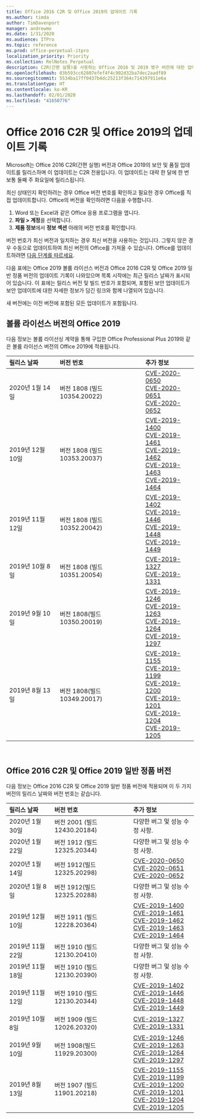 ```yaml
---
title: Office 2016 C2R 및 Office 2019의 업데이트 기록
ms.author: timda
author: TimDavenport
manager: andrewmo
ms.date: 1/31/2020
ms.audience: ITPro
ms.topic: reference
ms.prod: office-perpetual-itpro
localization_priority: Priority
ms.collection: RelNotes_Perpetual
description: C2R(간편 실행)을 사용하는 Office 2016 및 2019 영구 버전에 대한 업데이트 기록을 IT 전문가에게 제공합니다.
ms.openlocfilehash: 03b593cc62807efef4f4c902d32ba7dec2aadf89
ms.sourcegitcommit: 5534ba17ff0437b4dc25213f364c714397911e6a
ms.translationtype: HT
ms.contentlocale: ko-KR
ms.lasthandoff: 02/01/2020
ms.locfileid: "41650776"
---
```

# <a name="update-history-for-office-2016-c2r-and-office-2019"></a>Office 2016 C2R 및 Office 2019의 업데이트 기록

Microsoft는 Office 2016 C2R(간편 실행) 버전과 Office 2019의 보안 및 품질 업데이트를 릴리스하며 이 업데이트는 C2R 전용입니다. 이 업데이트는 대략 한 달에 한 번 보통 둘째 주 화요일에 릴리스됩니다.

최신 상태인지 확인하려는 경우 Office 버전 번호를 확인하고 필요한 경우 Office를 직접 업데이트합니다. Office의 버전을 확인하려면 다음을 수행합니다.

  1.    Word 또는 Excel과 같은 Office 응용 프로그램을 엽니다.
  2.    **파일 > 계정**을 선택합니다.
  3.    **제품 정보**에서 **정보 섹션** 아래의 버전 번호를 확인합니다.

버전 번호가 최신 버전과 일치하는 경우 최신 버전을 사용하는 것입니다. 그렇지 않은 경우 수동으로 업데이트하여 최신 버전의 Office를 가져올 수 있습니다. Office를 업데이트하려면 [다음 단계를 따르세요](https://support.office.com/article/2ab296f3-7f03-43a2-8e50-46de917611c5).


다음 표에는 Office 2019 볼륨 라이선스 버전과 Office 2016 C2R 및 Office 2019 일반 정품 버전의 업데이트 기록이 나와있으며 목록 시작에는 최근 릴리스 날짜가 표시되어 있습니다. 이 표에는 릴리스 버전 및 빌드 번호가 포함되며, 포함된 보안 업데이트가 보안 업데이트에 대한 자세한 정보가 담긴 링크와 함께 나열되어 있습니다.

새 버전에는 이전 버전에 포함된 모든 업데이트가 포함됩니다.

## <a name="volume-licensed-versions-of-office-2019"></a>볼륨 라이선스 버전의 Office 2019
다음 정보는 볼륨 라이선싱 계약을 통해 구입한 Office Professional Plus 2019와 같은 볼륨 라이선스 버전의 Office 2019에 적용됩니다.

|**릴리스 날짜**|**버전 번호**|**추가 정보**|
|:-----|:-----|:-----|
|2020년 1월 14일   |버전 1808 (빌드 10354.20022)  |[CVE-2020-0650](https://portal.msrc.microsoft.com/ko-KR/security-guidance/advisory/CVE-2020-0650) <br/> [CVE-2020-0651](https://portal.msrc.microsoft.com/ko-KR/security-guidance/advisory/CVE-2020-0651) <br/> [CVE-2020-0652](https://portal.msrc.microsoft.com/ko-KR/security-guidance/advisory/CVE-2020-0652) <br/>  |
|2019년 12월 10일   |버전 1808 (빌드 10353.20037)  |[CVE-2019-1400](https://portal.msrc.microsoft.com/ko-KR/security-guidance/advisory/CVE-2019-1400) <br/> [CVE-2019-1461](https://portal.msrc.microsoft.com/ko-KR/security-guidance/advisory/CVE-2019-1461) <br/> [CVE-2019-1462](https://portal.msrc.microsoft.com/ko-KR/security-guidance/advisory/CVE-2019-1462) <br/> [CVE-2019-1463](https://portal.msrc.microsoft.com/ko-KR/security-guidance/advisory/CVE-2019-1463) <br/> [CVE-2019-1464](https://portal.msrc.microsoft.com/ko-KR/security-guidance/advisory/CVE-2019-1464) <br/> |
|2019년 11월 12일   |버전 1808 (빌드 10352.20042)  |[CVE-2019-1402](https://portal.msrc.microsoft.com/ko-KR/security-guidance/advisory/CVE-2019-1402) <br/> [CVE-2019-1446](https://portal.msrc.microsoft.com/ko-KR/security-guidance/advisory/CVE-2019-1446) <br/> [CVE-2019-1448](https://portal.msrc.microsoft.com/ko-KR/security-guidance/advisory/CVE-2019-1448) <br/> [CVE-2019-1449](https://portal.msrc.microsoft.com/ko-KR/security-guidance/advisory/CVE-2019-1449) <br/>  |
|2019년 10월 8일   |버전 1808 (빌드 10351.20054)  |[CVE-2019-1327](https://portal.msrc.microsoft.com/ko-KR/security-guidance/advisory/CVE-2019-1327) <br/> [CVE-2019-1331](https://portal.msrc.microsoft.com/ko-KR/security-guidance/advisory/CVE-2019-1331) <br/> |
|2019년 9월 10일   |버전 1808(빌드 10350.20019)  |[CVE-2019-1246](https://portal.msrc.microsoft.com/ko-KR/security-guidance/advisory/CVE-2019-1246) <br/> [CVE-2019-1263](https://portal.msrc.microsoft.com/ko-KR/security-guidance/advisory/CVE-2019-1263) <br/> [CVE-2019-1264](https://portal.msrc.microsoft.com/ko-KR/security-guidance/advisory/CVE-2019-1264) <br/> [CVE-2019-1297](https://portal.msrc.microsoft.com/ko-KR/security-guidance/advisory/CVE-2019-1297) <br/>  |
|2019년 8월 13일   |버전 1808(빌드 10349.20017)  |[CVE-2019-1155](https://portal.msrc.microsoft.com/ko-KR/security-guidance/advisory/CVE-2019-1155) <br/> [CVE-2019-1199](https://portal.msrc.microsoft.com/ko-KR/security-guidance/advisory/CVE-2019-1199) <br/> [CVE-2019-1200](https://portal.msrc.microsoft.com/ko-KR/security-guidance/advisory/CVE-2019-1200) <br/> [CVE-2019-1201](https://portal.msrc.microsoft.com/ko-KR/security-guidance/advisory/CVE-2019-1201) <br/> [CVE-2019-1204](https://portal.msrc.microsoft.com/ko-KR/security-guidance/advisory/CVE-2019-1204) <br/> [CVE-2019-1205](https://portal.msrc.microsoft.com/ko-KR/security-guidance/advisory/CVE-2019-1205) <br/>  |






<br/>

## <a name="retail-versions-of-office-2016-c2r-and-office-2019"></a>Office 2016 C2R 및 Office 2019 일반 정품 버전
다음 정보는 Office 2016 C2R 및 Office 2019 일반 정품 버전에 적용되며 이 두 가지 버전의 릴리스 날짜와 버전 번호는 같습니다.

|**릴리스 날짜**|**버전 번호**|**추가 정보**|
|:-----|:-----|:-----|
|2020년 1월 30일   |버전 2001 (빌드 12430.20184)  |다양한 버그 및 성능 수정 사항. <br/>  |
|2020년 1월 22일   |버전 1912 (빌드 12325.20344)  |다양한 버그 및 성능 수정 사항. <br/>  |
|2020년 1월 14일   |버전 1912(빌드 12325.20298)  |[CVE-2020-0650](https://portal.msrc.microsoft.com/ko-KR/security-guidance/advisory/CVE-2020-0650) <br/> [CVE-2020-0651](https://portal.msrc.microsoft.com/ko-KR/security-guidance/advisory/CVE-2020-0651) <br/> [CVE-2020-0652](https://portal.msrc.microsoft.com/ko-KR/security-guidance/advisory/CVE-2020-0652) <br/>  |
|2020년 1월 8일   |버전 1912(빌드 12325.20288)  |다양한 버그 및 성능 수정 사항. <br/>  |
|2019년 12월 10일   |버전 1911 (빌드 12228.20364)  |[CVE-2019-1400](https://portal.msrc.microsoft.com/ko-KR/security-guidance/advisory/CVE-2019-1400) <br/> [CVE-2019-1461](https://portal.msrc.microsoft.com/ko-KR/security-guidance/advisory/CVE-2019-1461) <br/> [CVE-2019-1462](https://portal.msrc.microsoft.com/ko-KR/security-guidance/advisory/CVE-2019-1462) <br/> [CVE-2019-1463](https://portal.msrc.microsoft.com/ko-KR/security-guidance/advisory/CVE-2019-1463) <br/> [CVE-2019-1464](https://portal.msrc.microsoft.com/ko-KR/security-guidance/advisory/CVE-2019-1464) <br/> |
|2019년 11월 22일   |버전 1910 (빌드 12130.20410)  |다양한 버그 및 성능 수정 사항.<br/>  |
|2019년 11월 18일   |버전 1910 (빌드 12130.20390)  |다양한 버그 및 성능 수정 사항.<br/>  |
|2019년 11월 12일   |버전 1910 (빌드 12130.20344)  |[CVE-2019-1402](https://portal.msrc.microsoft.com/ko-KR/security-guidance/advisory/CVE-2019-1402) <br/> [CVE-2019-1446](https://portal.msrc.microsoft.com/ko-KR/security-guidance/advisory/CVE-2019-1446) <br/> [CVE-2019-1448](https://portal.msrc.microsoft.com/ko-KR/security-guidance/advisory/CVE-2019-1448) <br/> [CVE-2019-1449](https://portal.msrc.microsoft.com/ko-KR/security-guidance/advisory/CVE-2019-1449) <br/>  |
|2019년 10월 8일   |버전 1909 (빌드 12026.20320)  |[CVE-2019-1327](https://portal.msrc.microsoft.com/ko-KR/security-guidance/advisory/CVE-2019-1327) <br/> [CVE-2019-1331](https://portal.msrc.microsoft.com/ko-KR/security-guidance/advisory/CVE-2019-1331) <br/> |
|2019년 9월 10일   |버전 1908(빌드 11929.20300)  |[CVE-2019-1246](https://portal.msrc.microsoft.com/ko-KR/security-guidance/advisory/CVE-2019-1246) <br/> [CVE-2019-1263](https://portal.msrc.microsoft.com/ko-KR/security-guidance/advisory/CVE-2019-1263) <br/> [CVE-2019-1264](https://portal.msrc.microsoft.com/ko-KR/security-guidance/advisory/CVE-2019-1264) <br/> [CVE-2019-1297](https://portal.msrc.microsoft.com/ko-KR/security-guidance/advisory/CVE-2019-1297) <br/>  |
|2019년 8월 13일   |버전 1907 (빌드 11901.20218)  |[CVE-2019-1155](https://portal.msrc.microsoft.com/ko-KR/security-guidance/advisory/CVE-2019-1155) <br/> [CVE-2019-1199](https://portal.msrc.microsoft.com/ko-KR/security-guidance/advisory/CVE-2019-1199) <br/> [CVE-2019-1200](https://portal.msrc.microsoft.com/ko-KR/security-guidance/advisory/CVE-2019-1200) <br/> [CVE-2019-1201](https://portal.msrc.microsoft.com/ko-KR/security-guidance/advisory/CVE-2019-1201) <br/> [CVE-2019-1204](https://portal.msrc.microsoft.com/ko-KR/security-guidance/advisory/CVE-2019-1204) <br/> [CVE-2019-1205](https://portal.msrc.microsoft.com/ko-KR/security-guidance/advisory/CVE-2019-1205) <br/>  |






